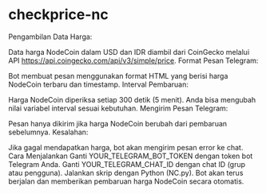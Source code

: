 # checkprice-nc

Pengambilan Data Harga:

Data harga NodeCoin dalam USD dan IDR diambil dari CoinGecko melalui API https://api.coingecko.com/api/v3/simple/price.
Format Pesan Telegram:

Bot membuat pesan menggunakan format HTML yang berisi harga NodeCoin terbaru dan timestamp.
Interval Pembaruan:

Harga NodeCoin diperiksa setiap 300 detik (5 menit). Anda bisa mengubah nilai variabel interval sesuai kebutuhan.
Mengirim Pesan Telegram:

Pesan hanya dikirim jika harga NodeCoin berubah dari pembaruan sebelumnya.
Kesalahan:

Jika gagal mendapatkan harga, bot akan mengirim pesan error ke chat.
Cara Menjalankan
Ganti YOUR_TELEGRAM_BOT_TOKEN dengan token bot Telegram Anda.
Ganti YOUR_TELEGRAM_CHAT_ID dengan chat ID (grup atau pengguna).
Jalankan skrip dengan Python (NC.py).
Bot akan terus berjalan dan memberikan pembaruan harga NodeCoin secara otomatis.
